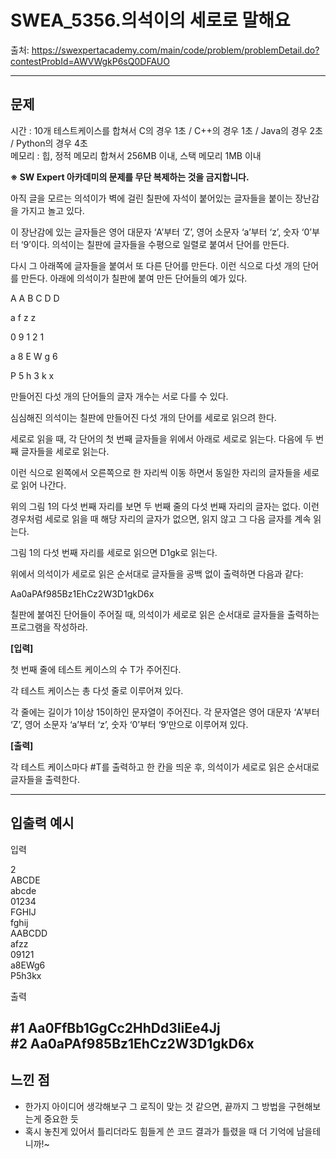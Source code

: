 # SWEA_5356.의석이의 세로로 말해요

출처: https://swexpertacademy.com/main/code/problem/problemDetail.do?contestProbId=AWVWgkP6sQ0DFAUO

---

## 문제

시간 : 10개 테스트케이스를 합쳐서 C의 경우 1초 / C++의 경우 1초 / Java의 경우 2초 / Python의 경우 4초  
메모리 : 힙, 정적 메모리 합쳐서 256MB 이내, 스택 메모리 1MB 이내

**※ SW Expert 아카데미의 문제를 무단 복제하는 것을 금지합니다.**


아직 글을 모르는 의석이가 벽에 걸린 칠판에 자석이 붙어있는 글자들을 붙이는 장난감을 가지고 놀고 있다.

이 장난감에 있는 글자들은 영어 대문자 ‘A’부터 ‘Z’, 영어 소문자 ‘a’부터 ‘z’, 숫자 ‘0’부터 ‘9’이다. 의석이는 칠판에 글자들을 수평으로 일렬로 붙여서 단어를 만든다.

다시 그 아래쪽에 글자들을 붙여서 또 다른 단어를 만든다. 이런 식으로 다섯 개의 단어를 만든다. 아래에 의석이가 칠판에 붙여 만든 단어들의 예가 있다.
 

A A B C D D

a f z z

0 9 1 2 1

a 8 E W g 6

P 5 h 3 k x


만들어진 다섯 개의 단어들의 글자 개수는 서로 다를 수 있다.
 

심심해진 의석이는 칠판에 만들어진 다섯 개의 단어를 세로로 읽으려 한다.

세로로 읽을 때, 각 단어의 첫 번째 글자들을 위에서 아래로 세로로 읽는다. 다음에 두 번째 글자들을 세로로 읽는다.

이런 식으로 왼쪽에서 오른쪽으로 한 자리씩 이동 하면서 동일한 자리의 글자들을 세로로 읽어 나간다.

위의 그림 1의 다섯 번째 자리를 보면 두 번째 줄의 다섯 번째 자리의 글자는 없다. 이런 경우처럼 세로로 읽을 때 해당 자리의 글자가 없으면, 읽지 않고 그 다음 글자를 계속 읽는다.

그림 1의 다섯 번째 자리를 세로로 읽으면 D1gk로 읽는다.

위에서 의석이가 세로로 읽은 순서대로 글자들을 공백 없이 출력하면 다음과 같다:

Aa0aPAf985Bz1EhCz2W3D1gkD6x

칠판에 붙여진 단어들이 주어질 때, 의석이가 세로로 읽은 순서대로 글자들을 출력하는 프로그램을 작성하라.


**[입력]**

첫 번째 줄에 테스트 케이스의 수 T가 주어진다.
 

각 테스트 케이스는 총 다섯 줄로 이루어져 있다.

각 줄에는 길이가 1이상 15이하인 문자열이 주어진다. 각 문자열은 영어 대문자 ‘A’부터 ‘Z’, 영어 소문자 ‘a’부터 ‘z’, 숫자 ‘0’부터 ‘9’만으로 이루어져 있다.

**[출력]**

각 테스트 케이스마다 #T를 출력하고 한 칸을 띄운 후, 의석이가 세로로 읽은 순서대로 글자들을 출력한다.
 
---

## 입출력 예시

입력  

2  
ABCDE  
abcde  
01234  
FGHIJ  
fghij  
AABCDD  
afzz  
09121  
a8EWg6  
P5h3kx 	  


 
출력

#1 Aa0FfBb1GgCc2HhDd3IiEe4Jj  
#2 Aa0aPAf985Bz1EhCz2W3D1gkD6x  
---
## 느낀 점
 
- 한가지 아이디어 생각해보구 그 로직이 맞는 것 같으면, 끝까지 그 방법을 구현해보는게 중요한 듯
- 혹시 놓친게 있어서 틀리더라도 힘들게 쓴 코드 결과가 틀렸을 때 더 기억에 남을테니까!~